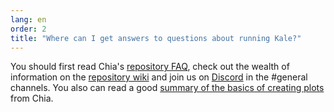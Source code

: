 ```yaml
---
lang: en
order: 2
title: "Where can I get answers to questions about running Kale?"
---
```


You should first read Chia's [repository FAQ](https://github.com/Chia-Network/chia-blockchain/wiki/FAQ), check out the wealth of information on the [repository wiki](https://github.com/Chia-Network/chia-blockchain/wiki/) and  join us on [Discord](https://discord.com/invite/jEuZsNMD5c) in the #general channels. You also can read a good [summary of the basics of creating plots](https://www.chia.net/2021/02/22/plotting-basics.html) from Chia.

